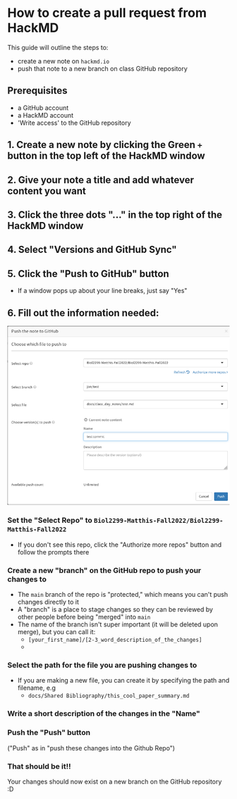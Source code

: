 # How to create a pull request from HackMD

This guide will outline the steps to: 
- create a new note on `hackmd.io`
- push that note to a new branch on class GitHub repository

## Prerequisites
- a GitHub account
- a HackMD account
- 'Write access' to the GitHub repository

## 1. Create a new note by clicking the Green `+` button in the top left of the HackMD window

## 2. Give your note a title and add whatever content you want

## 3. Click the three dots "..." in the top right of the HackMD window

## 4. Select "Versions and GitHub Sync"

## 5. Click the "Push to GitHub" button 
 - If a window pops up about your line breaks, just say "Yes"

## 6. Fill out the information needed:
![img_1.png](img_1.png)
###  Set the "Select Repo" to `Biol2299-Matthis-Fall2022/Biol2299-Matthis-Fall2022`
 - If you don't see this repo, click the "Authorize more repos" button and follow the prompts there

###  Create a new "branch" on the GitHub repo to push your changes to
- The `main` branch of the repo is "protected," which means you can't push changes directly to it
- A "branch" is a place to stage changes so they can be reviewed by other people before being "merged" into `main`
- The name of the branch isn't super important (it will be deleted upon merge), but you can call it:
  - `[your_first_name]/[2-3_word_description_of_the_changes]`
  - 
### Select the path for the file you are pushing changes to
 - If you are making a new file, you can create it by specifying the path and filename, e.g
   - `docs/Shared Bibliography/this_cool_paper_summary.md`

###  Write a short description of the changes in the "Name"

### Push the "Push" button 
("Push" as in "push these changes into the Github Repo")

### That should be it!!

Your changes should now exist on a new branch on the GitHub repository :D
